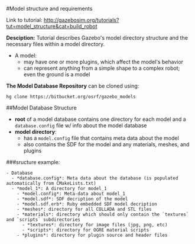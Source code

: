 #Model structure and requirements

Link to tutorial: http://gazebosim.org/tutorials?tut=model_structure&cat=build_robot

**Desciption:** Tutorial describes Gazebo's model directory structure and the necessary files within a model directory.

- A model:
  - may have one or more plugins, which affect the model's behavior
  - can represent anything from a simple shape to a complex robot; even the ground is a model

**The Model Database Repository** can be cloned using:
```
hg clone https://bitbucket.org/osrf/gazebo_models
```

##Model Database Structure

- **root** of a model database contains one directory for each model and a `database.config` file w/ info about the model database
- **model directory**: 
  - has a `model.config` file that contains meta data about the model
  - also contains the SDF for the model and any materials, meshes, and plugins

###sructure example:
```
- Database
  - *database.config*: Meta data about the database (is populated automatically from CMakeLists.txt)
  - *model_1*: A directory for model_1
    - *model.config*: Meta-data about model_1
    - *model.sdf*: SDF decription of the model
    - *model.sdf.erb*: Ruby embedded SDF model decription
    - *meshes*: directory for all COLLADA and STL files
    - *materials*: directory which should only contain the `textures` and `scripts` subdirectories
      - *textures*: directory for image files (jpg, png, etc)
      - *scripts*: directory for OGRE material scripts
    - *plugins*: directory for plugin source and header files
```

 
